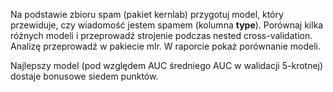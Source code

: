Na podstawie zbioru spam (pakiet kernlab) przygotuj model, który przewiduje, czy wiadomość jestem spamem (kolumna **type**). Porównaj kilka różnych modeli i przeprowadź strojenie podczas nested cross-validation. Analizę przeprowadź w pakiecie mlr. W raporcie pokaż porównanie modeli.

Najlepszy model (pod względem AUC średniego AUC w walidacji 5-krotnej) dostaje bonusowe siedem punktów.
